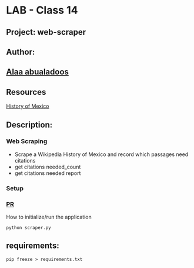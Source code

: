 
# LAB - Class 14
## Project:  web-scraper
## Author:
## [Alaa abualadoos](https://www.linkedin.com/in/alaa-abu-al-adoos-047428237/)

## Resources
[History of Mexico](https://en.wikipedia.org/wiki/History_of_Mexico)

## Description:

### Web Scraping
- Scrape a Wikipedia History of Mexico and record which passages need citations
- get citations needed_count
- get citations needed report

### Setup
### [PR ](https://github.com/alaa-adoos/web-scraper/pull/1)
How to initialize/run the application
```
python scraper.py   
```
## requirements:
```
pip freeze > requirements.txt
```

